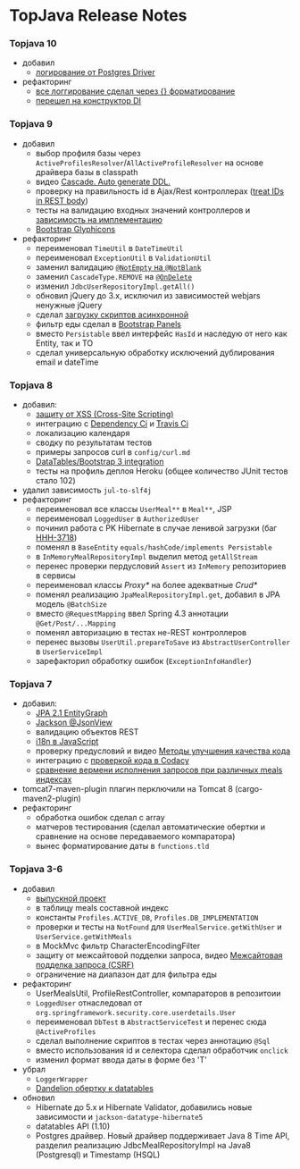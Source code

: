 # TopJava Release Notes
### Topjava 10
- добавил
  - [логирование от Postgres Driver](http://stackoverflow.com/a/43242620/548473)
- рефакторинг
  - [все логгирование сделал через {} форматирование](http://stackoverflow.com/questions/10555409/logger-slf4j-advantages-of-formatting-with-instead-of-string-concatenation)
  - [перешел на конструктор DI](http://stackoverflow.com/questions/39890849/what-exactly-is-field-injection-and-how-to-avoid-it)
### Topjava 9
- добавил
  - выбор профиля базы через `ActiveProfilesResolver`/`AllActiveProfileResolver` на основе драйвера базы в classpath
  - видео <a href="https://drive.google.com/file/d/0B9Ye2auQ_NsFVmdpNDJSNXRTWUE">Cascade. Auto generate DDL.</a>
  - проверку на правильность id в Ajax/Rest контроллерах (<a href="http://stackoverflow.com/a/32728226/548473">treat IDs in REST body</a>)
  - тесты на валидацию входных значений контроллеров и <a href="http://hibernate.org/validator/documentation/getting-started/#unified-expression-language-el">зависимость на имплементацию</a>
  - <a href="http://getbootstrap.com/components/#glyphicons">Bootstrap Glyphicons</a>
- рефакторинг
  - переименовал `TimeUtil` в `DateTimeUtil`
  - переименовал `ExceptionUtil` в `ValidationUtil`
  - заменил валидацию <a href="http://stackoverflow.com/questions/17137307">`@NotEmpty` на `@NotBlank`</a>
  - заменил `CascadeType.REMOVE` на <a href="http://stackoverflow.com/questions/21149660">`@OnDelete`</a>
  - изменил `JdbcUserRepositoryImpl.getAll()`
  - обновил jQuery до 3.x, исключил из зависимостей webjars ненужные jQuery
  - cделал <a href="http://stackoverflow.com/questions/436411/where-should-i-put-script-tags-in-html-markup/24070373#24070373">загрузку скриптов асинхронной</a>
  - фильтр еды сделал в [Bootstrap Panels](http://getbootstrap.com/components/#panels)
  - вместо `Persistable` ввел интерфейс `HasId` и наследую от него как Entity, так и TO
  - сделал универсальную обработку исключений дублирования email и dateTime

### Topjava 8
- добавил:
  - [защиту от XSS (Cross-Site Scripting)](http://stackoverflow.com/a/40644276/548473)
  - интеграцию с <a href="https://dependencyci.com/">Dependency Ci</a> и <a href="https://travis-ci.org/">Travis Ci</a> 
  - локализацию календаря
  - сводку по результатам тестов
  - примеры запросов curl в `config/curl.md`
  - <a href="https://datatables.net/examples/styling/bootstrap.html">DataTables/Bootstrap 3 integration</a>
  - тесты на профиль деплоя Heroku (общее количество JUnit тестов стало 102)
- удалил зависимость `jul-to-slf4j`
- рефакторинг
  - переименовал все классы `UserMeal**` в `Meal**`, JSP
  - переименовал `LoggedUser` в `AuthorizedUser`
  - починил работа с PK Hibernate в случае ленивой загрузки (баг <a href="https://hibernate.atlassian.net/browse/HHH-3718">HHH-3718</a>)
  - поменял в `BaseEntity` `equals/hashCode/implements Persistable`
  - в `InMemoryMealRepositoryImpl` выделил метод `getAllStream` 
  - перенес проверки пердусловий `Assert` из `InMemory` репозиториев в сервисы
  - переименовал классы _Proxy*_ на более адекватные _Crud*_
  - поменял реализацию `JpaMealRepositoryImpl.get`, добавил в JPA модель `@BatchSize`
  - вместо `@RequestMapping` ввел Spring 4.3 аннотации `@Get/Post/...Mapping`
  - поменял авторизацию в тестах не-REST контроллеров
  - перенес вызовы `UserUtil.prepareToSave` из `AbstractUserController` в `UserServiceImpl`
  - зарефакторил обработку ошибок (`ExceptionInfoHandler`)

### Topjava 7
- добавил:
  - [JPA 2.1 EntityGraph](https://docs.oracle.com/javaee/7/tutorial/persistence-entitygraphs002.htm)
  - [Jackson @JsonView](https://habrahabr.ru/post/307392/)
  - валидацию объектов REST
  - [i18n в JavaScript](http://stackoverflow.com/a/6242840/548473)
  - проверку предусловий и видео <a href="https://drive.google.com/open?id=0B9Ye2auQ_NsFU005ZzBNZmZnTVU">Методы улучшения качества кода</a>
  - интеграцию с <a href="https://www.codacy.com/">проверкой кода в Codacy</a>
  - [сравнение вермени исполнения запросов при различных meals индексах](https://drive.google.com/open?id=0B9Ye2auQ_NsFX3RLcnJCWmQ2Y0U)
- tomcat7-maven-plugin плагин перключили на Tomcat 8 (cargo-maven2-plugin)
- рефакторинг 
  - обработка ошибок сделал с array
  - матчеров тестирования (сделал автоматические обертки и сравнение на основе передаваемого компаратора)
  - вынес форматирование даты в `functions.tld`

### Topjava 3-6
- добавил
  - [выпускной проект](https://drive.google.com/open?id=0B9Ye2auQ_NsFcG83dEVDVTVMamc)
  - в таблицу meals составной индекс 
  - константы `Profiles.ACTIVE_DB`, `Profiles.DB_IMPLEMENTATION`
  - проверки и тесты на `NotFound` для `UserMealService.getWithUser` и  `UserService.getWithMeals`
  - в MockMvc фильтр CharacterEncodingFilter
  - защиту от межсайтовой подделки запроса, видео <a href="https://drive.google.com/open?id=0B9Ye2auQ_NsFNDlPZGdUNThzNUU">Межсайтовая подделка запроса (CSRF)</a>
  - ограничение на диапазон дат для фильтра еды
- рефакторинг
  - UserMealsUtil, ProfileRestController, компараторов в репозитоии 
  - `LoggedUser` отнаследовал от `org.springframework.security.core.userdetails.User`
  - переименовал `DbTest` в `AbstractServiceTest` и перенес сюда `@ActiveProfiles`
  - сделал выполнение скриптов в тестах через аннотацию `@Sql`
  - вместо использования id и селектора сделал обработчик `onclick`
  - изменил формат ввода даты в форме без 'T'
- убрал
  - `LoggerWrapper`
  - <a href="http://dandelion.github.io">Dandelion обертку к datatables</a>
- обновил 
  - Hibernate до 5.x и Hibernate Validator, добавились новые зависимости и `jackson-datatype-hibernate5`
  - datatables API (1.10)
  - Postgres драйвер. Новый драйвер поддерживает Java 8 Time API, разделил реализацию JdbcMealRepositoryImpl на Java8 (Postgresql) и Timestamp (HSQL)
